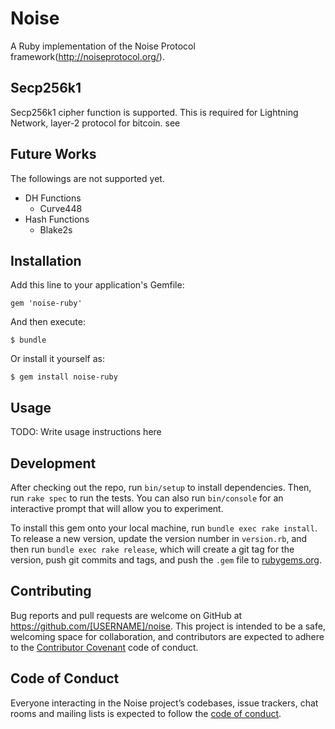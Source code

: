 # Noise

A Ruby implementation of the Noise Protocol framework(http://noiseprotocol.org/).

## Secp256k1

Secp256k1 cipher function is supported.
This is required for Lightning Network, layer-2 protocol for bitcoin.
see 

## Future Works

The followings are not supported yet.

- DH Functions
  - Curve448
- Hash Functions
  - Blake2s

## Installation

Add this line to your application's Gemfile:

```
gem 'noise-ruby'
```

And then execute:

    $ bundle

Or install it yourself as:

    $ gem install noise-ruby

## Usage

TODO: Write usage instructions here

## Development

After checking out the repo, run `bin/setup` to install dependencies. Then, run `rake spec` to run the tests. You can also run `bin/console` for an interactive prompt that will allow you to experiment.

To install this gem onto your local machine, run `bundle exec rake install`. To release a new version, update the version number in `version.rb`, and then run `bundle exec rake release`, which will create a git tag for the version, push git commits and tags, and push the `.gem` file to [rubygems.org](https://rubygems.org).

## Contributing

Bug reports and pull requests are welcome on GitHub at https://github.com/[USERNAME]/noise. This project is intended to be a safe, welcoming space for collaboration, and contributors are expected to adhere to the [Contributor Covenant](http://contributor-covenant.org) code of conduct.

## Code of Conduct

Everyone interacting in the Noise project’s codebases, issue trackers, chat rooms and mailing lists is expected to follow the [code of conduct](https://github.com/[USERNAME]/noise/blob/master/CODE_OF_CONDUCT.md).
